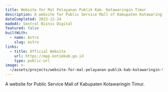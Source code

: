 ```yaml
---
title: Website for Mal Pelayanan Publik Kab. Kotawaringin Timur
description: A website for Public Service Mall of Kabupaten Kotawaringin Timur.
dateCompleted: 2023-12-24
madeAt: Sentral Bisnis Digital
featured: false
builtWith:
  - name: Astro
    slug: astro
links:
  - title: Official Website
    url: https://mpp.kotimkab.go.id
    type: public-url
image: >-
  ~/assets/projects/website-for-mal-pelayanan-publik-kab-kotawaringin-timur/image.png
---
```

A website for Public Service Mall of Kabupaten Kotawaringin Timur.
